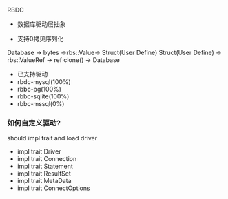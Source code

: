 RBDC

* 数据库驱动层抽象

* 支持0拷贝序列化

Database -> bytes ->rbs::Value-> Struct(User Define)
Struct(User Define) -> rbs::ValueRef -> ref clone() -> Database

* 已支持驱动
* rbdc-mysql(100%)
* rbbc-pg(100%)
* rbbc-sqlite(100%)
* rbbc-mssql(0%)


### 如何自定义驱动?
should impl trait and load driver
* impl trait Driver
* impl trait Connection
* impl trait Statement
* impl trait ResultSet
* impl trait MetaData
* impl trait ConnectOptions